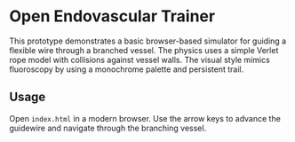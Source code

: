 # Open Endovascular Trainer

This prototype demonstrates a basic browser-based simulator for guiding a flexible wire through a branched vessel. The physics uses a simple Verlet rope model with collisions against vessel walls. The visual style mimics fluoroscopy by using a monochrome palette and persistent trail.

## Usage

Open `index.html` in a modern browser. Use the arrow keys to advance the guidewire and navigate through the branching vessel.
